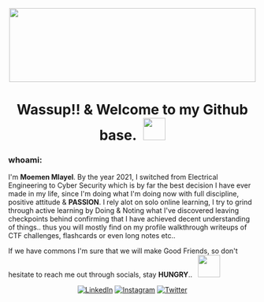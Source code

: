 <div id="header_gif" align="center">
  <img src="https://c.tenor.com/Dk7tsedRjW0AAAAd/luffy.gif" width="500" height="150"/>
</div>

<h1 align="center">
  Wassup!! & Welcome to my Github base.&nbsp;
  <img src="https://c.tenor.com/jh2xry4xax8AAAAi/peepo-peepo-arrive.gif" width="45"/>
</h1>

###        whoami:
<p>I'm <strong>Moemen Mlayel</strong>. By the year 2021, I switched from Electrical Engineering to Cyber Security which is by far the best decision I have ever made in my life, since I'm doing what I'm doing now with full discipline, positive attitude & <strong>PASSION</strong>. I rely alot on solo online learning, I try to grind through active learning by Doing &amp; Noting what I've discovered leaving checkpoints behind confirming that I have achieved decent understanding of things.. thus you will mostly find on my profile walkthrough writeups of CTF challenges, flashcards or even long notes etc..
</p>
<p>If we have commons I'm sure that we will make Good Friends, so don't hesitate to reach me out through socials, stay <strong>HUNGRY</strong>..&nbsp;&nbsp; <img src="https://c.tenor.com/NgqsL0H3hN0AAAAi/peepo-leave-peepo.gif" width="45"/></p>

<div id=socials align="center">
<a href="https://www.linkedin.com/in/mmlayel/" target="_blank"><img src="https://img.shields.io/badge/LinkedIn-%230077B5.svg?&style=flat-square&logo=linkedin&logoColor=white" alt="LinkedIn"></a>
<a href="https://www.instagram.com/mo2men.gg" target="_blank"><img src="https://img.shields.io/badge/Instagram-%23E4405F.svg?&style=flat-square&logo=instagram&logoColor=white" alt="Instagram"></a>
<a href="https://twitter.com/mo2men_rhwk" target="_blank"><img src="https://img.shields.io/badge/Twitter-%231DA1F2.svg?&style=flat-square&logo=twitter&logoColor=white" alt="Twitter"></a>
</div>
